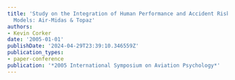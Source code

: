 ```yaml
---
title: 'Study on the Integration of Human Performance and Accident Risk Assessment
  Models: Air-Midas & Topaz'
authors:
- Kevin Corker
date: '2005-01-01'
publishDate: '2024-04-29T23:39:10.346559Z'
publication_types:
- paper-conference
publication: '*2005 International Symposium on Aviation Psychology*'
---
```

